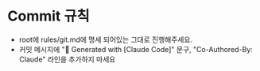 # Commit 규칙

- root에 rules/git.md에 명세 되어있는 그대로 진행해주세요.
- 커밋 메시지에 "🤖 Generated with [Claude Code]" 문구, "Co-Authored-By: Claude" 라인을 추가하지 마세요
